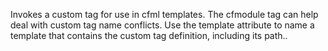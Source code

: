 Invokes a custom tag for use in cfml templates. The cfmodule tag can help deal with
  custom tag name conflicts. Use the template attribute to name a template that contains the custom
  tag definition, including its path..